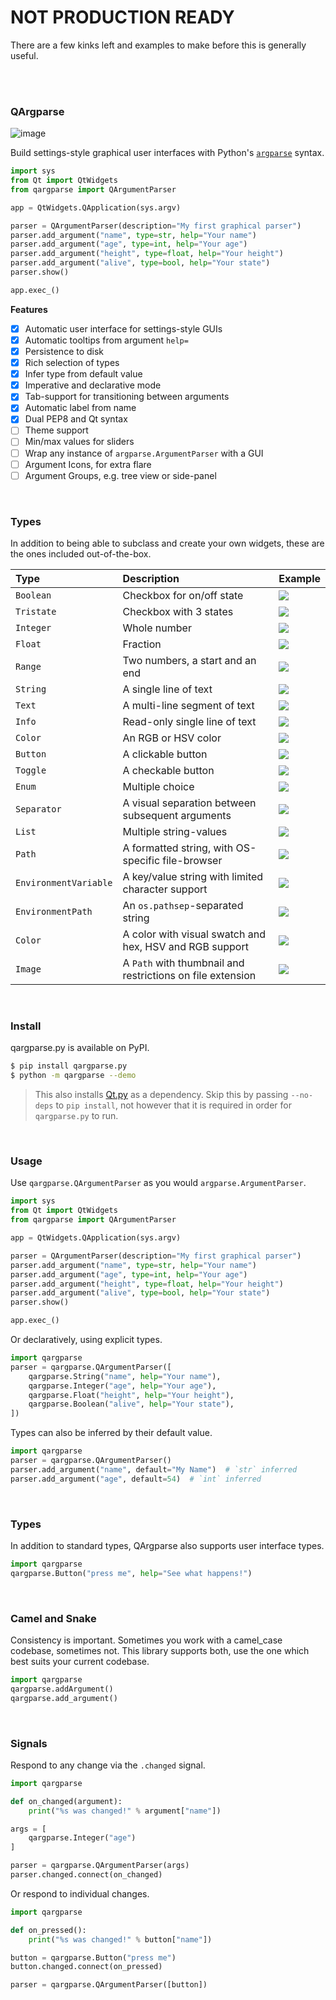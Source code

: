 # NOT PRODUCTION READY

There are a few kinks left and examples to make before this is generally useful.

<br>
<br>

### QArgparse

![image](https://user-images.githubusercontent.com/2152766/58029512-ab005980-7b14-11e9-8161-d38e2ce3038c.png)

Build settings-style graphical user interfaces with Python's [`argparse`](https://docs.python.org/3/library/argparse.html) syntax.

```python
import sys
from Qt import QtWidgets
from qargparse import QArgumentParser

app = QtWidgets.QApplication(sys.argv)

parser = QArgumentParser(description="My first graphical parser")
parser.add_argument("name", type=str, help="Your name")
parser.add_argument("age", type=int, help="Your age")
parser.add_argument("height", type=float, help="Your height")
parser.add_argument("alive", type=bool, help="Your state")
parser.show()

app.exec_()
```

**Features**

- [x] Automatic user interface for settings-style GUIs
- [x] Automatic tooltips from argument `help=`
- [x] Persistence to disk
- [x] Rich selection of types
- [x] Infer type from default value
- [x] Imperative and declarative mode
- [x] Tab-support for transitioning between arguments
- [x] Automatic label from name
- [x] Dual PEP8 and Qt syntax
- [ ] Theme support
- [ ] Min/max values for sliders
- [ ] Wrap any instance of `argparse.ArgumentParser` with a GUI
- [ ] Argument Icons, for extra flare
- [ ] Argument Groups, e.g. tree view or side-panel

<br>

### Types

In addition to being able to subclass and create your own widgets, these are the ones included out-of-the-box.

| Type        | Description               | Example
|:------------|:--------------------------|:---------------------------------
| `Boolean`   | Checkbox for on/off state | ![](https://placehold.it/300x30)
| `Tristate`  | Checkbox with 3 states | ![](https://placehold.it/300x30)
| `Integer`   | Whole number | ![](https://placehold.it/300x30)
| `Float`     | Fraction | ![](https://placehold.it/300x30)
| `Range`     | Two numbers, a start and an end | ![](https://placehold.it/300x30)
| `String`    | A single line of text | ![](https://placehold.it/300x30)
| `Text`      | A multi-line segment of text | ![](https://placehold.it/300x30)
| `Info`      | Read-only single line of text | ![](https://placehold.it/300x30)
| `Color`     | An RGB or HSV color | ![](https://placehold.it/300x30)
| `Button`    | A clickable button | ![](https://placehold.it/300x30)
| `Toggle`    | A checkable button | ![](https://placehold.it/300x30)
| `Enum`      | Multiple choice | ![](https://placehold.it/300x30)
| `Separator` | A visual separation between subsequent arguments | ![](https://placehold.it/300x30)
| `List` | Multiple string-values | ![](https://placehold.it/300x30)
| `Path` | A formatted string, with OS-specific file-browser | ![](https://placehold.it/300x30)
| `EnvironmentVariable` | A key/value string with limited character support | ![](https://placehold.it/300x30)
| `EnvironmentPath` | An `os.pathsep`-separated string | ![](https://placehold.it/300x30)
| `Color` | A color with visual swatch and hex, HSV and RGB support | ![](https://placehold.it/300x30)
| `Image` | A `Path` with thumbnail and restrictions on file extension | ![](https://placehold.it/300x30)

<br>

### Install

qargparse.py is available on PyPI.

```bash
$ pip install qargparse.py
$ python -m qargparse --demo
```

> This also installs [Qt.py](https://github.com/mottosso/Qt.py) as a dependency. Skip this by passing `--no-deps` to `pip install`, not however that it is required in order for `qargparse.py` to run.

<br>

### Usage

Use `qargparse.QArgumentParser` as you would `argparse.ArgumentParser`.

```python
import sys
from Qt import QtWidgets
from qargparse import QArgumentParser

app = QtWidgets.QApplication(sys.argv)

parser = QArgumentParser(description="My first graphical parser")
parser.add_argument("name", type=str, help="Your name")
parser.add_argument("age", type=int, help="Your age")
parser.add_argument("height", type=float, help="Your height")
parser.add_argument("alive", type=bool, help="Your state")
parser.show()

app.exec_()
```

Or declaratively, using explicit types.

```python
import qargparse
parser = qargparse.QArgumentParser([
    qargparse.String("name", help="Your name"),
    qargparse.Integer("age", help="Your age"),
    qargparse.Float("height", help="Your height"),
    qargparse.Boolean("alive", help="Your state"),
])
```

Types can also be inferred by their default value.

```python
import qargparse
parser = qargparse.QArgumentParser()
parser.add_argument("name", default="My Name")  # `str` inferred
parser.add_argument("age", default=54)  # `int` inferred
```

<br>

### Types

In addition to standard types, QArgparse also supports user interface types.

```python
import qargparse
qargparse.Button("press me", help="See what happens!")
```

<br>

### Camel and Snake

Consistency is important. Sometimes you work with a camel_case codebase, sometimes not. This library supports both, use the one which best suits your current codebase.

```python
import qargparse
qargparse.addArgument()
qargparse.add_argument()
```

<br>

### Signals

Respond to any change via the `.changed` signal.

```python
import qargparse

def on_changed(argument):
    print("%s was changed!" % argument["name"])

args = [
    qargparse.Integer("age")
]

parser = qargparse.QArgumentParser(args)
parser.changed.connect(on_changed)
```

Or respond to individual changes.

```python
import qargparse

def on_pressed():
    print("%s was changed!" % button["name"])

button = qargparse.Button("press me")
button.changed.connect(on_pressed)

parser = qargparse.QArgumentParser([button])
```
